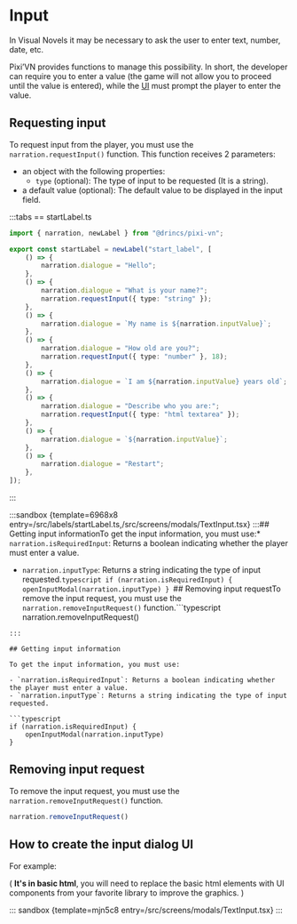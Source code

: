 # Input

In Visual Novels it may be necessary to ask the user to enter text, number, date, etc.

Pixi’VN provides functions to manage this possibility. In short, the developer can require you to enter a value (the game will not allow you to proceed until the value is entered), while the [UI](/start/interface.md) must prompt the player to enter the value.

## Requesting input

To request input from the player, you must use the `narration.requestInput()` function. This function receives 2 parameters:

- an object with the following properties:
  - `type` (optional): The type of input to be requested (It is a string).
- a default value (optional): The default value to be displayed in the input field.

:::tabs
\== startLabel.ts

```ts
import { narration, newLabel } from "@drincs/pixi-vn";

export const startLabel = newLabel("start_label", [
    () => {
        narration.dialogue = "Hello";
    },
    () => {
        narration.dialogue = "What is your name?";
        narration.requestInput({ type: "string" });
    },
    () => {
        narration.dialogue = `My name is ${narration.inputValue}`;
    },
    () => {
        narration.dialogue = "How old are you?";
        narration.requestInput({ type: "number" }, 18);
    },
    () => {
        narration.dialogue = `I am ${narration.inputValue} years old`;
    },
    () => {
        narration.dialogue = "Describe who you are:";
        narration.requestInput({ type: "html textarea" });
    },
    () => {
        narration.dialogue = `${narration.inputValue}`;
    },
    () => {
        narration.dialogue = "Restart";
    },
]);
```

:::

:::sandbox {template=6968x8 entry=/src/labels/startLabel.ts,/src/screens/modals/TextInput.tsx}
:::## Getting input informationTo get the input information, you must use:* `narration.isRequiredInput`: Returns a boolean indicating whether the player must enter a value.
* `narration.inputType`: Returns a string indicating the type of input requested.```typescript
if (narration.isRequiredInput) {
    openInputModal(narration.inputType)
}
```## Removing input requestTo remove the input request, you must use the `narration.removeInputRequest()` function.```typescript
narration.removeInputRequest()
```## How to create the input dialog UIFor example:( **It's in basic html**, you will need to replace the basic html elements with UI components from your favorite library to improve the graphics. )::: sandbox {template=mjn5c8 entry=/src/screens/modals/TextInput.tsx}
:::

## Getting input information

To get the input information, you must use:

- `narration.isRequiredInput`: Returns a boolean indicating whether the player must enter a value.
- `narration.inputType`: Returns a string indicating the type of input requested.

```typescript
if (narration.isRequiredInput) {
    openInputModal(narration.inputType)
}
```

## Removing input request

To remove the input request, you must use the `narration.removeInputRequest()` function.

```typescript
narration.removeInputRequest()
```

## How to create the input dialog UI

For example:

( **It's in basic html**, you will need to replace the basic html elements with UI components from your favorite library to improve the graphics. )

::: sandbox {template=mjn5c8 entry=/src/screens/modals/TextInput.tsx}
:::
